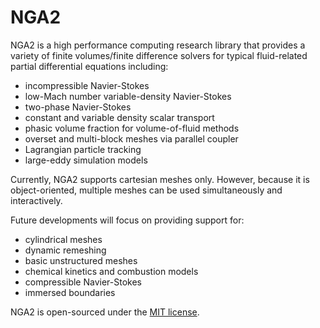 # NGA2

NGA2 is a high performance computing research library that provides a variety of finite volumes/finite difference solvers for typical fluid-related partial differential equations including:
- incompressible Navier-Stokes
- low-Mach number variable-density Navier-Stokes
- two-phase Navier-Stokes
- constant and variable density scalar transport
- phasic volume fraction for volume-of-fluid methods
- overset and multi-block meshes via parallel coupler
- Lagrangian particle tracking
- large-eddy simulation models


Currently, NGA2 supports cartesian meshes only. However, because it is object-oriented, multiple meshes can be used simultaneously and interactively.

Future developments will focus on providing support for:
- cylindrical meshes
- dynamic remeshing
- basic unstructured meshes
- chemical kinetics and combustion models
- compressible Navier-Stokes
- immersed boundaries

NGA2 is open-sourced under the [MIT license](./LICENSE).
